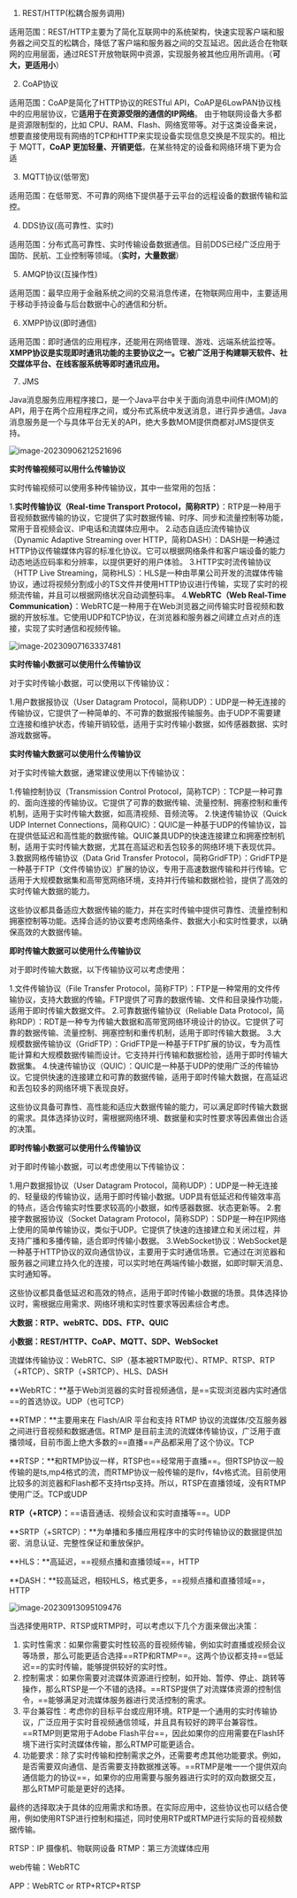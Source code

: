 1. REST/HTTP(松耦合服务调用)

适用范围：REST/HTTP主要为了简化互联网中的系统架构，快速实现客户端和服务器之间交互的松耦合，降低了客户端和服务器之间的交互延迟。因此适合在物联网的应用层面，通过REST开放物联网中资源，实现服务被其他应用所调用。（**可大，更适用小**）

2. CoAP协议

适用范围：CoAP是简化了HTTP协议的RESTful API，CoAP是6LowPAN协议栈中的应用层协议，它**适用于在资源受限的通信的IP网络**。
由于物联网设备大多都是资源限制型的，比如 CPU、RAM、Flash、网络宽带等。对于这类设备来说，想要直接使用现有网络的TCP和HTTP来实现设备实现信息交换是不现实的。相比于 MQTT，**CoAP 更加轻量、开销更低**，在某些特定的设备和网络环境下更为合适

3. MQTT协议(低带宽)

适用范围：在低带宽、不可靠的网络下提供基于云平台的远程设备的数据传输和监控。

4. DDS协议(高可靠性、实时)

适用范围：分布式高可靠性、实时传输设备数据通信。目前DDS已经广泛应用于国防、民航、工业控制等领域。（**实时，大量数据**）

5. AMQP协议(互操作性)

适用范围：最早应用于金融系统之间的交易消息传递，在物联网应用中，主要适用于移动手持设备与后台数据中心的通信和分析。

6. XMPP协议(即时通信)

适用范围：即时通信的应用程序，还能用在网络管理、游戏、远端系统监控等。
**XMPP协议是实现即时通讯功能的主要协议之一。它被广泛用于构建聊天软件、社交媒体平台、在线客服系统等即时通讯应用。**

7. JMS

Java消息服务应用程序接口，是一个Java平台中关于面向消息中间件(MOM)的API，用于在两个应用程序之间，或分布式系统中发送消息，进行异步通信。Java消息服务是一个与具体平台无关的API，绝大多数MOM提供商都对JMS提供支持。

![image-20230906212521696](C:\Users\ASUS\Desktop\图片文件夹\image-20230906212521696.png)

**实时传输视频可以用什么传输协议**

实时传输视频可以使用多种传输协议，其中一些常用的包括：

1.**实时传输协议（Real-time Transport Protocol，简称RTP）**：RTP是一种用于音视频数据传输的协议，它提供了实时数据传输、时序、同步和流量控制等功能，常用于音视频会议、IP电话和流媒体应用中。
2.动态自适应流传输协议（Dynamic Adaptive Streaming over HTTP，简称DASH）：DASH是一种通过HTTP协议传输媒体内容的标准化协议。它可以根据网络条件和客户端设备的能力动态地适应码率和分辨率，以提供更好的用户体验。
3.HTTP实时流传输协议（HTTP Live Streaming，简称HLS）：HLS是一种由苹果公司开发的流媒体传输协议，通过将视频分割成小的TS文件并使用HTTP协议进行传输，实现了实时的视频流传输，并且可以根据网络状况自动调整码率。
4.**WebRTC（Web Real-Time Communication）**：WebRTC是一种用于在Web浏览器之间传输实时音视频和数据的开放标准。它使用UDP和TCP协议，在浏览器和服务器之间建立点对点的连接，实现了实时通信和视频传输。

![image-20230907163337481](C:\Users\ASUS\Desktop\图片文件夹\image-20230907163337481.png)

**实时传输小数据可以使用什么传输协议**

对于实时传输小数据，可以使用以下传输协议：

1.用户数据报协议（User Datagram Protocol，简称UDP）：UDP是一种无连接的传输协议，它提供了一种简单的、不可靠的数据报传输服务。由于UDP不需要建立连接和维护状态，传输开销较低，适用于实时传输小数据，如传感器数据、实时游戏数据等。

**实时传输大数据可以使用什么传输协议**

对于实时传输大数据，通常建议使用以下传输协议：

1.传输控制协议（Transmission Control Protocol，简称TCP）：TCP是一种可靠的、面向连接的传输协议。它提供了可靠的数据传输、流量控制、拥塞控制和重传机制，适用于实时传输大数据，如高清视频、音频流等。
2.快速传输协议（Quick UDP Internet Connections，简称QUIC）：QUIC是一种基于UDP的传输协议，旨在提供低延迟和高性能的数据传输。QUIC兼具UDP的快速连接建立和拥塞控制机制，适用于实时传输大数据，尤其在高延迟和丢包较多的网络环境下表现优异。
3.数据网格传输协议（Data Grid Transfer Protocol，简称GridFTP）：GridFTP是一种基于FTP（文件传输协议）扩展的协议，专用于高速数据传输和并行传输。它适用于大规模数据集和高带宽网络环境，支持并行传输和数据检验，提供了高效的实时传输大数据的能力。

这些协议都具备适应大数据传输的能力，并在实时传输中提供可靠性、流量控制和拥塞控制等功能。选择合适的协议要考虑网络条件、数据大小和实时性要求，以确保高效的大数据传输。

**即时传输大数据可以使用什么传输协议**

对于即时传输大数据，以下传输协议可以考虑使用：

1.文件传输协议（File Transfer Protocol，简称FTP）：FTP是一种常用的文件传输协议，支持大数据的传输。FTP提供了可靠的数据传输、文件和目录操作功能，适用于即时传输大数据文件。
2.可靠数据传输协议（Reliable Data Protocol，简称RDP）：RDT是一种专为传输大数据和高带宽网络环境设计的协议。它提供了可靠的数据传输、流量控制、拥塞控制和重传机制，适用于即时传输大数据。
3.大规模数据传输协议（GridFTP）：GridFTP是一种基于FTP扩展的协议，专为高性能计算和大规模数据传输而设计。它支持并行传输和数据检验，适用于即时传输大数据集。
4.快速传输协议（QUIC）：QUIC是一种基于UDP的使用广泛的传输协议。它提供快速的连接建立和可靠的数据传输，适用于即时传输大数据，在高延迟和丢包较多的网络环境下表现良好。

这些协议具备可靠性、高性能和适应大数据传输的能力，可以满足即时传输大数据的需求。具体选择协议时，需根据网络环境、数据量和实时性要求等因素做出合适的决策。

**即时传输小数据可以使用什么传输协议**

对于即时传输小数据，可以考虑使用以下传输协议：

1.用户数据报协议（User Datagram Protocol，简称UDP）：UDP是一种无连接的、轻量级的传输协议，适用于即时传输小数据。UDP具有低延迟和传输效率高的特点，适合传输实时性要求较高的小数据，如传感器数据、状态更新等。
2.套接字数据报协议（Socket Datagram Protocol，简称SDP）：SDP是一种在IP网络上使用的简单传输协议，类似于UDP。它提供了快速的连接建立和关闭过程，并支持广播和多播传输，适合即时传输小数据。
3.WebSocket协议：WebSocket是一种基于HTTP协议的双向通信协议，主要用于实时通信场景。它通过在浏览器和服务器之间建立持久化的连接，可以实时地在两端传输小数据，如即时聊天消息、实时通知等。

这些协议都具备低延迟和高效的特点，适用于即时传输小数据的场景。具体选择协议时，需根据应用需求、网络环境和实时性要求等因素综合考虑。

**大数据：RTP、webRTC、DDS、FTP、QUIC**

**小数据：REST/HTTP、CoAP、MQTT、SDP、WebSocket**



流媒体传输协议：WebRTC、SIP（基本被RTMP取代）、RTMP、RTSP、RTP（+RTCP）、SRTP（+SRTCP）、HLS、DASH

**WebRTC：**基于Web浏览器的实时音视频通信，是==实现浏览器内实时通信==的首选协议。UDP（也可TCP）

**RTMP：**主要用来在 Flash/AIR 平台和支持 RTMP 协议的流媒体/交互服务器之间进行音视频和数据通信。RTMP 是目前主流的流媒体传输协议，广泛用于直播领域，目前市面上绝大多数的==直播==产品都采用了这个协议。TCP

**RTSP：**和RTMP协议一样，RTSP也==经常用于直播==。但RTSP协议一般传输的是ts,mp4格式的流，而RTMP协议一般传输的是flv，f4v格式流。目前使用比较多的浏览器和Flash都不支持rtsp支持。所以，RTSP在直播领域，没有RTMP使用广泛。TCP或UDP

**RTP（+RTCP）：**==语音通话、视频会议和实时直播等==。UDP

**SRTP（+SRTCP）：**为单播和多播应用程序中的实时传输协议的数据提供加密、消息认证、完整性保证和重放保护。

**HLS：**高延迟，==视频点播和直播领域==，HTTP

**DASH：**较高延迟，相较HLS，格式更多，==视频点播和直播领域==，HTTP

![image-20230913095109476](C:\Users\ASUS\Desktop\图片文件夹\image-20230913095109476.png)

当选择使用RTP、RTSP或RTMP时，可以考虑以下几个方面来做出决策：

1. 实时性需求：如果你需要实时性较高的音视频传输，例如实时直播或视频会议等场景，那么可能更适合选择==RTP和RTMP==。这两个协议都支持==低延迟==的实时传输，能够提供较好的实时性。
2. 控制需求：如果你需要对流媒体资源进行控制，如开始、暂停、停止、跳转等操作，那么RTSP是一个不错的选择。==RTSP提供了对流媒体资源的控制信令，==能够满足对流媒体服务器进行灵活控制的需求。
3. 平台兼容性：考虑你的目标平台或应用环境。RTP是一个通用的实时传输协议，广泛应用于实时音视频通信领域，并且具有较好的跨平台兼容性。==RTMP则更常用于Adobe Flash平台==，因此如果你的应用需要在Flash环境下进行实时流媒体传输，那么RTMP可能更适合。
4. 功能要求：除了实时传输和控制需求之外，还需要考虑其他功能要求。例如，是否需要双向通信、是否需要支持数据推送等。==RTMP是唯一一个提供双向通信能力的协议==，如果你的应用需要与服务器进行实时的双向数据交互，那么RTMP可能是更好的选择。

最终的选择取决于具体的应用需求和场景。在实际应用中，这些协议也可以结合使用，例如使用RTSP进行控制和描述，同时使用RTP或RTMP进行实际的音视频数据传输。

RTSP：IP 摄像机、物联网设备
RTMP：第三方流媒体应用

web传输：WebRTC

APP：WebRTC or RTP+RTCP+RTSP
